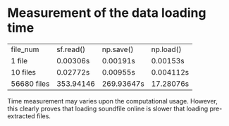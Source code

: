 # Measurement of the data loading time

|||||
|---|---|---|---| 
|file_num|sf.read()|np.save()|np.load()|
|1 file|0.00306s|0.00191s|0.00153s|
|10 files|0.02772s|0.00955s|0.004112s|
|56680 files|353.94146|269.93647s|17.28076s|

Time measurement may varies upon the computational usage. However, this clearly proves that loading soundfile online is slower that loading pre-extracted files.
